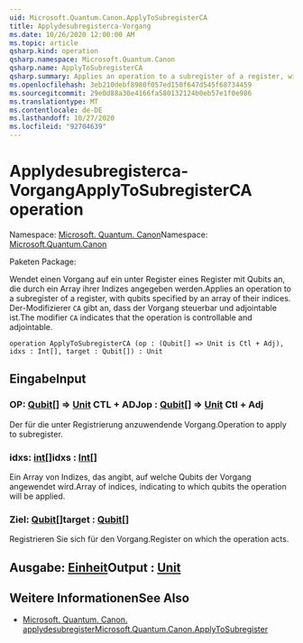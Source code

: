 ```yaml
---
uid: Microsoft.Quantum.Canon.ApplyToSubregisterCA
title: Applydesubregisterca-Vorgang
ms.date: 10/26/2020 12:00:00 AM
ms.topic: article
qsharp.kind: operation
qsharp.namespace: Microsoft.Quantum.Canon
qsharp.name: ApplyToSubregisterCA
qsharp.summary: Applies an operation to a subregister of a register, with qubits specified by an array of their indices. The modifier `CA` indicates that the operation is controllable and adjointable.
ms.openlocfilehash: 3eb210debf8980f057ed150f647d545f68734459
ms.sourcegitcommit: 29e0d88a30e4166fa580132124b0eb57e1f0e986
ms.translationtype: MT
ms.contentlocale: de-DE
ms.lasthandoff: 10/27/2020
ms.locfileid: "92704639"
---
```

# <a name="applytosubregisterca-operation"></a><span data-ttu-id="fbec9-102">Applydesubregisterca-Vorgang</span><span class="sxs-lookup"><span data-stu-id="fbec9-102">ApplyToSubregisterCA operation</span></span>

<span data-ttu-id="fbec9-103">Namespace: [Microsoft. Quantum. Canon](xref:Microsoft.Quantum.Canon)</span><span class="sxs-lookup"><span data-stu-id="fbec9-103">Namespace: [Microsoft.Quantum.Canon](xref:Microsoft.Quantum.Canon)</span></span>

<span data-ttu-id="fbec9-104">Paketen [](https://nuget.org/packages/)</span><span class="sxs-lookup"><span data-stu-id="fbec9-104">Package: [](https://nuget.org/packages/)</span></span>


<span data-ttu-id="fbec9-105">Wendet einen Vorgang auf ein unter Register eines Register mit Qubits an, die durch ein Array ihrer Indizes angegeben werden.</span><span class="sxs-lookup"><span data-stu-id="fbec9-105">Applies an operation to a subregister of a register, with qubits specified by an array of their indices.</span></span>
<span data-ttu-id="fbec9-106">Der-Modifizierer `CA` gibt an, dass der Vorgang steuerbar und adjointable ist.</span><span class="sxs-lookup"><span data-stu-id="fbec9-106">The modifier `CA` indicates that the operation is controllable and adjointable.</span></span>

```qsharp
operation ApplyToSubregisterCA (op : (Qubit[] => Unit is Ctl + Adj), idxs : Int[], target : Qubit[]) : Unit
```


## <a name="input"></a><span data-ttu-id="fbec9-107">Eingabe</span><span class="sxs-lookup"><span data-stu-id="fbec9-107">Input</span></span>

### <a name="op--qubit--unit-ctl--adj"></a><span data-ttu-id="fbec9-108">OP: [Qubit](xref:microsoft.quantum.lang-ref.qubit)[] => [Unit](xref:microsoft.quantum.lang-ref.unit) CTL + ADJ</span><span class="sxs-lookup"><span data-stu-id="fbec9-108">op : [Qubit](xref:microsoft.quantum.lang-ref.qubit)[] => [Unit](xref:microsoft.quantum.lang-ref.unit) Ctl + Adj</span></span>

<span data-ttu-id="fbec9-109">Der für die unter Registrierung anzuwendende Vorgang.</span><span class="sxs-lookup"><span data-stu-id="fbec9-109">Operation to apply to subregister.</span></span>


### <a name="idxs--int"></a><span data-ttu-id="fbec9-110">idxs: [int](xref:microsoft.quantum.lang-ref.int)[]</span><span class="sxs-lookup"><span data-stu-id="fbec9-110">idxs : [Int](xref:microsoft.quantum.lang-ref.int)[]</span></span>

<span data-ttu-id="fbec9-111">Ein Array von Indizes, das angibt, auf welche Qubits der Vorgang angewendet wird.</span><span class="sxs-lookup"><span data-stu-id="fbec9-111">Array of indices, indicating to which qubits the operation will be applied.</span></span>


### <a name="target--qubit"></a><span data-ttu-id="fbec9-112">Ziel: [Qubit](xref:microsoft.quantum.lang-ref.qubit)[]</span><span class="sxs-lookup"><span data-stu-id="fbec9-112">target : [Qubit](xref:microsoft.quantum.lang-ref.qubit)[]</span></span>

<span data-ttu-id="fbec9-113">Registrieren Sie sich für den Vorgang.</span><span class="sxs-lookup"><span data-stu-id="fbec9-113">Register on which the operation acts.</span></span>



## <a name="output--unit"></a><span data-ttu-id="fbec9-114">Ausgabe: [Einheit](xref:microsoft.quantum.lang-ref.unit)</span><span class="sxs-lookup"><span data-stu-id="fbec9-114">Output : [Unit](xref:microsoft.quantum.lang-ref.unit)</span></span>



## <a name="see-also"></a><span data-ttu-id="fbec9-115">Weitere Informationen</span><span class="sxs-lookup"><span data-stu-id="fbec9-115">See Also</span></span>

- [<span data-ttu-id="fbec9-116">Microsoft. Quantum. Canon. applydesubregister</span><span class="sxs-lookup"><span data-stu-id="fbec9-116">Microsoft.Quantum.Canon.ApplyToSubregister</span></span>](xref:Microsoft.Quantum.Canon.ApplyToSubregister)